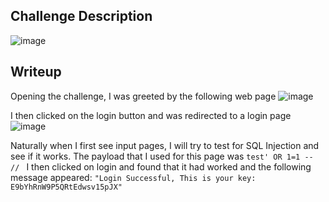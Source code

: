 ## Challenge Description
![image](https://github.com/1-Xenon/ctf-archives/assets/110148117/fe2db848-edca-400e-835d-c2f8e2540435)

## Writeup
Opening the challenge, I was greeted by the following web page
![image](https://github.com/1-Xenon/ctf-archives/assets/110148117/30f23816-1bbc-4338-8c18-82fa59289ad1)

I then clicked on the login button and was redirected to a login page
![image](https://github.com/1-Xenon/ctf-archives/assets/110148117/cd8fb094-70ac-45ce-96c0-38d2cae0f649)

Naturally when I first see input pages, I will try to test for SQL Injection and see if it works. The payload that I used for this page was ```test' OR 1=1 -- // ```
I then clicked on login and found that it had worked and the following message appeared:
```"Login Successful, This is your key: E9bYhRnW9P5QRtEdwsv15pJX"```
